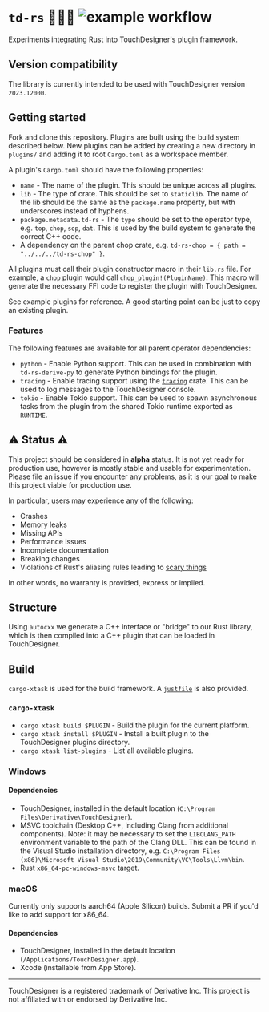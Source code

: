 # `td-rs` 🎨👩‍💻 ![example workflow](https://github.com/tychedelia/td-rs/actions/workflows/build.yaml/badge.svg)

Experiments integrating Rust into TouchDesigner's plugin framework.

## Version compatibility 

The library is currently intended to be used with TouchDesigner version `2023.12000`.

## Getting started

Fork and clone this repository. Plugins are built using the build system described below. New plugins
can be added by creating a new directory in `plugins/` and adding it to root `Cargo.toml` as a workspace
member.

A plugin's `Cargo.toml` should have the following properties:
- `name` - The name of the plugin. This should be unique across all plugins.
- `lib` - The type of crate. This should be set to `staticlib`. The name of the lib should be the same as the
  `package.name` property, but with underscores instead of hyphens.
- `package.metadata.td-rs` - The `type` should be set to the operator type, e.g. `top`, `chop`, `sop`, `dat`.
  This is used by the build system to generate the correct C++ code.
- A dependency on the parent chop crate, e.g. `td-rs-chop = { path = "../../../td-rs-chop" }`. 

All plugins must call their plugin constructor macro in their `lib.rs` file. For example, a `chop` plugin
would call `chop_plugin!(PluginName)`. This macro will generate the necessary FFI code to register the plugin
with TouchDesigner.

See example plugins for reference. A good starting point can be just to copy an existing plugin.

### Features

The following features are available for all parent operator dependencies:
- `python` - Enable Python support. This can be used in combination with `td-rs-derive-py` to generate 
  Python bindings for the plugin.
- `tracing` - Enable tracing support using the [`tracing`](https://crates.io/crates/tracing) crate. This
  can be used to log messages to the TouchDesigner console.
- `tokio` - Enable Tokio support. This can be used to spawn asynchronous tasks from the plugin from the shared
  Tokio runtime exported as `RUNTIME`.

## ⚠️ Status ⚠️

This project should be considered in **alpha** status. It is not yet ready for production use, however
is mostly stable and usable for experimentation. Please file an issue if you encounter any problems,
as it is our goal to make this project viable for production use.

In particular, users may experience any of the following:
- Crashes
- Memory leaks
- Missing APIs
- Performance issues
- Incomplete documentation
- Breaking changes
- Violations of Rust's aliasing rules leading to [scary things](https://predr.ag/blog/falsehoods-programmers-believe-about-undefined-behavior/)

In other words, no warranty is provided, express or implied.

## Structure

Using `autocxx` we generate a C++ interface or "bridge" to our Rust library, which is then compiled
into a C++ plugin that can be loaded in TouchDesigner.

## Build

`cargo-xtask` is used for the build framework. A [`justfile`](./justfile) is also provided.

### `cargo-xtask`

- `cargo xtask build $PLUGIN` - Build the plugin for the current platform.
- `cargo xtask install $PLUGIN` - Install a built plugin to the TouchDesigner plugins directory.
- `cargo xtask list-plugins` - List all available plugins.

### Windows

#### Dependencies
- TouchDesigner, installed in the default location (`C:\Program Files\Derivative\TouchDesigner`).
- MSVC toolchain (Desktop C++, including Clang from additional components). Note: it may be necessary to set the
  `LIBCLANG_PATH` environment variable to the path of the Clang DLL. This can be found in the Visual Studio
    installation directory, e.g. `C:\Program Files (x86)\Microsoft Visual Studio\2019\Community\VC\Tools\Llvm\bin`.
- Rust `x86_64-pc-windows-msvc` target.

### macOS

Currently only supports aarch64 (Apple Silicon) builds. Submit a PR if you'd like to add support for x86_64.

#### Dependencies
- TouchDesigner, installed in the default location (`/Applications/TouchDesigner.app`).
- Xcode (installable from App Store).

---
TouchDesigner is a registered trademark of Derivative Inc. This project is not affiliated with or endorsed 
by Derivative Inc. 